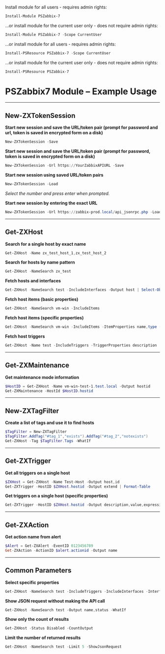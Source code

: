 Install module for all users - requires admin rights:
```PowerShell
Install-Module PSZabbix-7
```
...or install module for the current user only - does not require admin rights:
```PowerShell
Install-Module PSZabbix-7 -Scope CurrentUser
```
...or install module for all users - requires admin rights:
```PowerShell
Install-PSResource PSZabbix-7 -Scope CurrentUser
```
...or install module for the current user only - does not require admin rights:
```PowerShell
Install-PSResource PSZabbix-7
```

# PSZabbix7 Module – Example Usage

---

## New-ZXTokenSession

**Start new session and save the URL/token pair (prompt for password and url, token is saved in encrypted form on a disk)**
```powershell
New-ZXTokenSession -Save
```

**Start new session and save the URL/token pair (prompt for password, token is saved in encrypted form on a disk)**
```powershell
New-ZXTokenSession -Url https://YourZabbixAPIURL -Save
```

**Start new session using saved URL/token pairs**
```powershell
New-ZXTokenSession -Load
```
_Select the number and press enter when prompted._

**Start new session by entering the exact URL**
```powershell
New-ZXTokenSession -Url https://zabbix-prod.local/api_jsonrpc.php -Load
```

---

## Get-ZXHost

**Search for a single host by exact name**
```powershell
Get-ZXHost -Name zx_test_host_1,zx_test_host_2
```

**Search for hosts by name pattern**
```powershell
Get-ZXHost -NameSearch zx_test
```

**Fetch hosts and interfaces**
```powershell
Get-ZXHost -NameSearch test -IncludeInterfaces -Output host | Select-Object hostid,host,@{n="IPs";e={$_.interfaces.ip}}
```

**Fetch host items (basic properties)**
```powershell
Get-ZXHost -NameSearch vm-win -IncludeItems
```

**Fetch host items (specific properties)**
```powershell
Get-ZXHost -NameSearch vm-win -IncludeItems -ItemProperties name,type -Output host
```

**Fetch host triggers**
```powershell
Get-ZXHost -Name test -IncludeTriggers -TriggerProperties description | Select-Object -ExpandProperty triggers
```

---

## Get-ZXMaintenance

**Get maintenance mode information**
```powershell
$HostID = Get-ZXHost -Name vm-win-test-1.test.local -Output hostid
Get-ZXMaintenance -HostId $HostID.hostid
```

---

## New-ZXTagFilter

**Create a list of tags and use it to find hosts**
```powershell
$TagFilter = New-ZXTagFilter
$TagFilter.AddTag("#tag_1","exists").AddTag("#tag_2","notexists")
Get-ZXHost -Tag $TagFilter.Tags -WhatIf
```

---

## Get-ZXTrigger

**Get all triggers on a single host**
```powershell
$ZXHost = Get-ZXHost -Name Test-Host -Output host,id
Get-ZXTrigger -HostID $ZXHost.hostid -Output extend | Format-Table
```

**Get triggers on a single host (specific properties)**
```powershell
Get-ZXTrigger -HostID $ZXHost.hostid -Output description,value,expression
```

---

## Get-ZXAction

**Get action name from alert**
```powershell
$Alert = Get-ZXAlert -EventID 0123456789
Get-ZXAction -ActionID $alert.actionid -Output name
```

---

## Common Parameters

**Select specific properties**
```powershell
Get-ZXHost -NameSearch test -IncludeTriggers -IncludeInterfaces -InterfaceProperties ip -Output name,status
```

**Show JSON request without making the API call**
```powershell
Get-ZXHost -NameSearch test -Output name,status -WhatIf
```

**Show only the count of results**
```powershell
Get-ZXHost -Status Disabled -CountOutput
```

**Limit the number of returned results**
```powershell
Get-ZXHost -NameSearch test -Limit 5 -ShowJsonRequest
```
